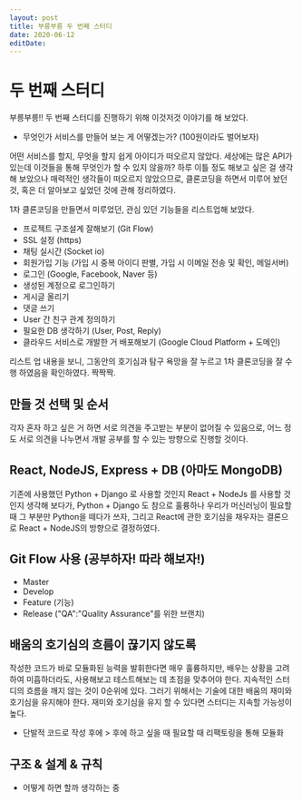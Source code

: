 ```yaml
---
layout: post
title: 부릉부릉 두 번째 스터디
date: 2020-06-12
editDate:
---
```


# 두 번째 스터디

부릉부릉!!
두 번째 스터디를 진행하기 위해 이것저것 이야기를 해 보았다.
- 무엇인가 서비스를 만들어 보는 게 어떻겠는가? (100원이라도 벌어보자)

어떤 서비스를 할지, 무엇을 할지 쉽게 아이디가 떠오르지 않았다. 세상에는 많은 API가 있는데 이것들을 통해 무엇인가 할 수 있지 않을까? 하루 이틀 정도 해보고 싶은 걸 생각해 보았으나 매력적인 생각들이 떠오르지 않았으므로, 클론코딩을 하면서 미루어 놨던 것, 혹은 더 알아보고 싶었던 것에 관해 정리하였다.

1차 클론코딩을 만들면서 미루었던, 관심 있던 기능들을 리스트업해 보았다.
- 프로젝트 구조설계 잘해보기 (Git Flow)
- SSL 설정 (https)
- 채팅 실시간 (Socket io)
- 회원가입 기능 (가입 시 중복 아이디 판별, 가입 시 이메일 전송 및 확인, 메일서버)
- 로그인 (Google, Facebook, Naver 등)
- 생성된 계정으로 로그인하기
- 게시글 올리기
- 댓글 쓰기
- User 간 친구 관계 정의하기
- 필요한 DB 생각하기 (User, Post, Reply)
- 클라우드 서비스로 개발한 거 배포해보기 (Google Cloud Platform + 도메인)


리스트 업 내용을 보니, 그동안의 호기심과 탐구 욕망을 잘 누르고 1차 클론코딩을 잘 수행 하였음을 확인하였다. 짝짝짝.

## 만들 것 선택 및 순서
각자 혼자 하고 싶은 거 하면 서로 의견을 주고받는 부분이 없어질 수 있음으로, 어느 정도 서로 의견을 나누면서 개발 공부를 할 수 있는 방향으로 진행할 것이다.

## React, NodeJS, Express + DB (아마도 MongoDB)
기존에 사용했던 Python + Django 로 사용할 것인지 React + NodeJs 를 사용할 것인지 생각해 보다가, Python + Django 도 참으로 훌륭하나 우리가 머신러닝이 필요할 때 그 부분만 Python을 떼다가 쓰자, 그리고 React에 관한 호기심을 채우자는 결론으로 React + NodeJS의 방향으로 결정하였다.

## Git Flow 사용 (공부하자! 따라 해보자!)
- Master
- Develop
- Feature (기능)
- Release ("QA":"Quality Assurance"를 위한 브랜치)


## 배움의 호기심의 흐름이 끊기지 않도록
작성한 코드가 바로 모듈화된 능력을 발휘한다면 매우 훌륭하지만, 배우는 상황을 고려하여 미흡하더라도,
사용해보고 테스트해보는 데 초점을 맞추어야 한다. 지속적인 스터디의 흐름을 깨지 않는 것이 0순위에 있다. 그러기 위해서는 기술에 대한 배움의 재미와 호기심을 유지해야 한다. 재미와 호기심을 유지 할 수 있다면 스터디는 지속할 가능성이 높다.

- 단발적 코드로 작성 후에 > 후에 하고 싶을 때 필요할 때 리팩토링을 통해 모듈화

## 구조 & 설계 & 규칙
- 어떻게 하면 할까 생각하는 중

